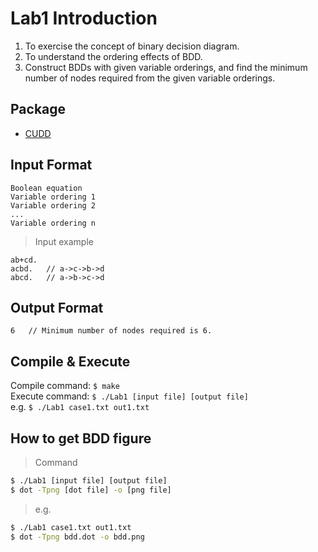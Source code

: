 # Lab1 Introduction
1. To exercise the concept of binary decision diagram. 
2. To understand the ordering effects of BDD. 
3. Construct BDDs with given variable orderings, and find the minimum  number of nodes required from the given variable orderings. 

## Package
* [CUDD](<https://gist.github.com/ytakata69/ddfae0e2c1ebc7cd92fc2805dedf3037>)

## Input Format
```
Boolean equation
Variable ordering 1
Variable ordering 2
...
Variable ordering n
```

> Input example
```
ab+cd.
acbd.   // a->c->b->d
abcd.   // a->b->c->d
```

## Output Format
```
6   // Minimum number of nodes required is 6.
```

## Compile & Execute
Compile command: `$ make` \
Execute command: `$ ./Lab1 [input file] [output file]` \
e.g.             `$ ./Lab1 case1.txt out1.txt`

## How to get BDD figure
> Command
```bash
$ ./Lab1 [input file] [output file]
$ dot -Tpng [dot file] -o [png file]
```

> e.g.
```bash
$ ./Lab1 case1.txt out1.txt
$ dot -Tpng bdd.dot -o bdd.png
```
